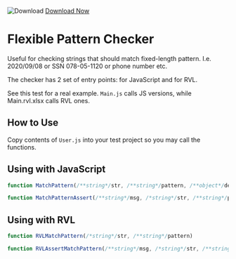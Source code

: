 ![Download](https://github.githubassets.com/images/icons/emoji/unicode/23ec.png?v8) [Download Now](https://inflectra.github.io/DownGit/#/home?url=https://github.com/Inflectra/rapise-powerpack/tree/master/PatternMatching)


# Flexible Pattern Checker

Useful for checking strings that should match fixed-length pattern. I.e. 2020/09/08 or SSN 078-05-1120 or phone number etc.

The checker has 2 set of entry points: for JavaScript and for RVL. 

See this test for a real example. `Main.js` calls JS versions, while Main.rvl.xlsx calls RVL ones.

## How to Use
Copy contents of `User.js` into your test project so you may call the functions.

## Using with JavaScript
```javascript
function MatchPattern(/**string*/str, /**string*/pattern, /**object*/defObj)/**boolean*/
```

```javascript
function MatchPatternAssert(/**string*/msg, /*string*/str, /**string*/pattern, /**object*/defObj)
```

## Using with RVL

```javascript
function RVLMatchPattern(/*string*/str, /**string*/pattern)
```

```javascript
function RVLAssertMatchPattern(/**string*/msg, /*string*/str, /**string*/pattern)
```